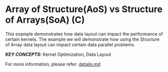 Array of Structure(AoS) vs Structure of Arrays(SoA) (C)
======================

This example demonstrates how data layout can impact the performance of certain kernels. The example we will demonstrate how using the Structure of Array data layout can impact certain data parallel problems.

***KEY CONCEPTS:*** Kernel Optimization, Data Layout


For more information, please refer: [details.md][]

[details.md]: details.md

